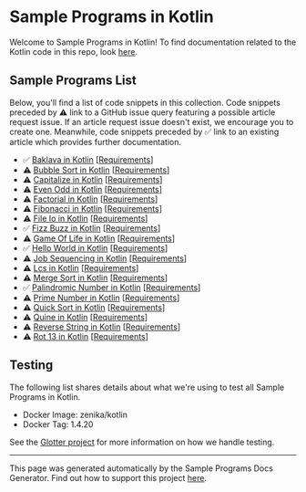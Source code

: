 # Sample Programs in Kotlin

Welcome to Sample Programs in Kotlin! To find documentation related to the Kotlin 
code in this repo, look [here](https://sample-programs.therenegadecoder.com/languages/kotlin).

## Sample Programs List

Below, you'll find a list of code snippets in this collection.
Code snippets preceded by :warning: link to a GitHub 
issue query featuring a possible article request issue. If an article request issue 
doesn't exist, we encourage you to create one. Meanwhile, code snippets preceded 
by :white_check_mark: link to an existing article which provides further documentation.

- :white_check_mark: [Baklava in Kotlin](https://sample-programs.therenegadecoder.com/projects/baklava/kotlin) [[Requirements](https://sample-programs.therenegadecoder.com/projects/baklava)]
- :warning: [Bubble Sort in Kotlin](https://github.com//TheRenegadeCoder/sample-programs-website/issues?utf8=%E2%9C%93&q=is%3Aissue+is%3Aopen+bubble+sort+kotlin) [[Requirements](https://sample-programs.therenegadecoder.com/projects/bubble-sort)]
- :warning: [Capitalize in Kotlin](https://github.com//TheRenegadeCoder/sample-programs-website/issues?utf8=%E2%9C%93&q=is%3Aissue+is%3Aopen+capitalize+kotlin) [[Requirements](https://sample-programs.therenegadecoder.com/projects/capitalize)]
- :warning: [Even Odd in Kotlin](https://github.com//TheRenegadeCoder/sample-programs-website/issues?utf8=%E2%9C%93&q=is%3Aissue+is%3Aopen+even+odd+kotlin) [[Requirements](https://sample-programs.therenegadecoder.com/projects/even-odd)]
- :warning: [Factorial in Kotlin](https://github.com//TheRenegadeCoder/sample-programs-website/issues?utf8=%E2%9C%93&q=is%3Aissue+is%3Aopen+factorial+kotlin) [[Requirements](https://sample-programs.therenegadecoder.com/projects/factorial)]
- :warning: [Fibonacci in Kotlin](https://github.com//TheRenegadeCoder/sample-programs-website/issues?utf8=%E2%9C%93&q=is%3Aissue+is%3Aopen+fibonacci+kotlin) [[Requirements](https://sample-programs.therenegadecoder.com/projects/fibonacci)]
- :warning: [File Io in Kotlin](https://github.com//TheRenegadeCoder/sample-programs-website/issues?utf8=%E2%9C%93&q=is%3Aissue+is%3Aopen+file+io+kotlin) [[Requirements](https://sample-programs.therenegadecoder.com/projects/file-io)]
- :white_check_mark: [Fizz Buzz in Kotlin](https://sample-programs.therenegadecoder.com/projects/fizz-buzz/kotlin) [[Requirements](https://sample-programs.therenegadecoder.com/projects/fizz-buzz)]
- :warning: [Game Of Life in Kotlin](https://github.com//TheRenegadeCoder/sample-programs-website/issues?utf8=%E2%9C%93&q=is%3Aissue+is%3Aopen+game+of+life+kotlin) [[Requirements](https://sample-programs.therenegadecoder.com/projects/game-of-life)]
- :white_check_mark: [Hello World in Kotlin](https://sample-programs.therenegadecoder.com/projects/hello-world/kotlin) [[Requirements](https://sample-programs.therenegadecoder.com/projects/hello-world)]
- :warning: [Job Sequencing in Kotlin](https://github.com//TheRenegadeCoder/sample-programs-website/issues?utf8=%E2%9C%93&q=is%3Aissue+is%3Aopen+job+sequencing+kotlin) [[Requirements](https://sample-programs.therenegadecoder.com/projects/job-sequencing)]
- :warning: [Lcs in Kotlin](https://github.com//TheRenegadeCoder/sample-programs-website/issues?utf8=%E2%9C%93&q=is%3Aissue+is%3Aopen+lcs+kotlin) [[Requirements](https://sample-programs.therenegadecoder.com/projects/lcs)]
- :warning: [Merge Sort in Kotlin](https://github.com//TheRenegadeCoder/sample-programs-website/issues?utf8=%E2%9C%93&q=is%3Aissue+is%3Aopen+merge+sort+kotlin) [[Requirements](https://sample-programs.therenegadecoder.com/projects/merge-sort)]
- :white_check_mark: [Palindromic Number in Kotlin](https://sample-programs.therenegadecoder.com/projects/palindromic-number/kotlin) [[Requirements](https://sample-programs.therenegadecoder.com/projects/palindromic-number)]
- :warning: [Prime Number in Kotlin](https://github.com//TheRenegadeCoder/sample-programs-website/issues?utf8=%E2%9C%93&q=is%3Aissue+is%3Aopen+prime+number+kotlin) [[Requirements](https://sample-programs.therenegadecoder.com/projects/prime-number)]
- :warning: [Quick Sort in Kotlin](https://github.com//TheRenegadeCoder/sample-programs-website/issues?utf8=%E2%9C%93&q=is%3Aissue+is%3Aopen+quick+sort+kotlin) [[Requirements](https://sample-programs.therenegadecoder.com/projects/quick-sort)]
- :warning: [Quine in Kotlin](https://github.com//TheRenegadeCoder/sample-programs-website/issues?utf8=%E2%9C%93&q=is%3Aissue+is%3Aopen+quine+kotlin) [[Requirements](https://sample-programs.therenegadecoder.com/projects/quine)]
- :warning: [Reverse String in Kotlin](https://github.com//TheRenegadeCoder/sample-programs-website/issues?utf8=%E2%9C%93&q=is%3Aissue+is%3Aopen+reverse+string+kotlin) [[Requirements](https://sample-programs.therenegadecoder.com/projects/reverse-string)]
- :warning: [Rot 13 in Kotlin](https://github.com//TheRenegadeCoder/sample-programs-website/issues?utf8=%E2%9C%93&q=is%3Aissue+is%3Aopen+rot+13+kotlin) [[Requirements](https://sample-programs.therenegadecoder.com/projects/rot-13)]

## Testing
The following list shares details about what we're using to test all Sample Programs in 
Kotlin.
        
- Docker Image: zenika/kotlin
- Docker Tag: 1.4.20

See the [Glotter project](https://github.com/auroq/glotter) for more information on how we handle testing. 

---
This page was generated automatically by the Sample Programs Docs Generator. 
Find out how to support this project [here](https://github.com/TheRenegadeCoder/sample-programs-docs-generator).